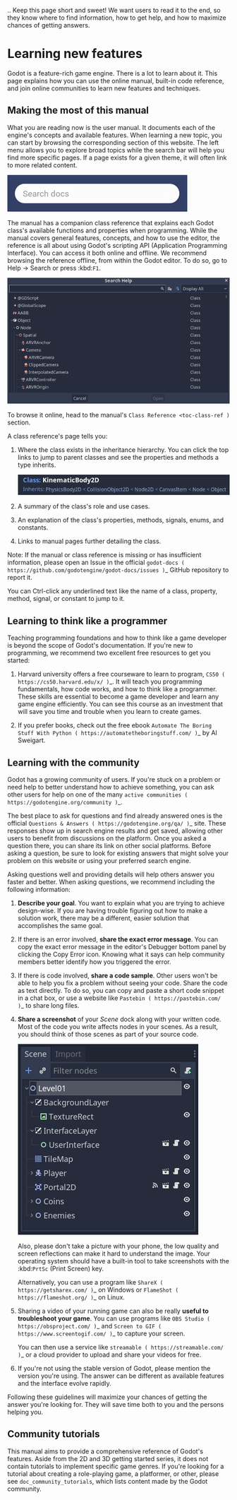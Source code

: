 .. Keep this page short and sweet! We want users to read it to the end, so they
   know where to find information, how to get help, and how to maximize chances
   of getting answers.



Learning new features
=====================

Godot is a feature-rich game engine. There is a lot to learn about it. This page
explains how you can use the online manual, built-in code reference, and join
online communities to learn new features and techniques.

Making the most of this manual
------------------------------

What you are reading now is the user manual. It documents each of the engine's
concepts and available features. When learning a new topic, you can start by
browsing the corresponding section of this website. The left menu allows you to
explore broad topics while the search bar will help you find more specific
pages. If a page exists for a given theme, it will often link to more related
content.

![](img/manual_search.png)

The manual has a companion class reference that explains each Godot class's
available functions and properties when programming. While the manual covers
general features, concepts, and how to use the editor, the reference is all
about using Godot's scripting API (Application Programming Interface). You can
access it both online and offline. We recommend browsing the reference offline,
from within the Godot editor. To do so, go to Help -> Search or press
:kbd:`F1`.

![](img/manual_class_reference_search.png)

To browse it online, head to the manual's `Class Reference <toc-class-ref )`
section.

A class reference's page tells you:

1. Where the class exists in the inheritance hierarchy. You can click the top
   links to jump to parent classes and see the properties and methods a type
   inherits.

   ![](img/manual_class_reference_inheritance.png)

2. A summary of the class's role and use cases.

3. An explanation of the class's properties, methods, signals, enums, and
   constants.

4. Links to manual pages further detailing the class.

Note:
 If the manual or class reference is missing or has insufficient
          information, please open an Issue in the official `godot-docs
          ( https://github.com/godotengine/godot-docs/issues )`_ GitHub repository
          to report it.

You can Ctrl-click any underlined text like the name of a class, property,
method, signal, or constant to jump to it.

Learning to think like a programmer
-----------------------------------

Teaching programming foundations and how to think like a game developer is
beyond the scope of Godot's documentation. If you're new to programming, we
recommend two excellent free resources to get you started:

1. Harvard university offers a free courseware to learn to program, `CS50
   ( https://cs50.harvard.edu/x/ )`_. It will teach you programming
   fundamentals, how code works, and how to think like a programmer. These
   skills are essential to become a game developer and learn any game engine
   efficiently. You can see this course as an investment that will save you time
   and trouble when you learn to create games.

2. If you prefer books, check out the free ebook `Automate The Boring Stuff With
   Python ( https://automatetheboringstuff.com/ )`_ by Al Sweigart.

Learning with the community
---------------------------

Godot has a growing community of users. If you're stuck on a problem or need
help to better understand how to achieve something, you can ask other users for
help on one of the many `active
communities ( https://godotengine.org/community )`_.

The best place to ask for questions and find already answered ones is the
official `Questions & Answers ( https://godotengine.org/qa/ )`_ site. These
responses show up in search engine results and get saved, allowing other users
to benefit from discussions on the platform. Once you asked a question there,
you can share its link on other social platforms. Before asking a question, be
sure to look for existing answers that might solve your problem on this website
or using your preferred search engine.

Asking questions well and providing details will help others answer you faster
and better. When asking questions, we recommend including the following
information:

1. **Describe your goal**. You want to explain what you are trying to achieve
   design-wise. If you are having trouble figuring out how to make a solution
   work, there may be a different, easier solution that accomplishes the same
   goal.

2. If there is an error involved, **share the exact error message**. You
   can copy the exact error message in the editor's Debugger bottom panel by
   clicking the Copy Error icon. Knowing what it says can help community members
   better identify how you triggered the error.

3. If there is code involved, **share a code sample**. Other users won't be able
   to help you fix a problem without seeing your code. Share the code as text
   directly. To do so, you can copy and paste a short code snippet in a chat
   box, or use a website like `Pastebin ( https://pastebin.com/ )`_ to share long
   files.

4. **Share a screenshot** of your *Scene* dock along with your written code. Most of
   the code you write affects nodes in your scenes. As a result, you should
   think of those scenes as part of your source code.

   ![](img/key_concepts_scene_tree.png)

   Also, please don't take a picture with your phone, the low quality and screen
   reflections can make it hard to understand the image. Your operating system
   should have a built-in tool to take screenshots with the :kbd:`PrtSc` (Print
   Screen) key.

   Alternatively, you can use a program like `ShareX ( https://getsharex.com/ )`_
   on Windows or `FlameShot ( https://flameshot.org/ )`_ on Linux.

5. Sharing a video of your running game can also be really **useful to
   troubleshoot your game**. You can use programs like `OBS Studio
   ( https://obsproject.com/ )`_ and `Screen to GIF
   ( https://www.screentogif.com/ )`_ to capture your screen.

   You can then use a service like `streamable ( https://streamable.com/ )`_ or a
   cloud provider to upload and share your videos for free.

6. If you're not using the stable version of Godot, please mention the version
   you're using. The answer can be different as available features and the
   interface evolve rapidly.

Following these guidelines will maximize your chances of getting the answer
you're looking for. They will save time both to you and the persons helping you.

Community tutorials
-------------------

This manual aims to provide a comprehensive reference of Godot's features. Aside
from the 2D and 3D getting started series, it does not contain tutorials to
implement specific game genres. If you're looking for a tutorial about creating
a role-playing game, a platformer, or other, please see
`doc_community_tutorials`, which lists content made by the Godot community.
